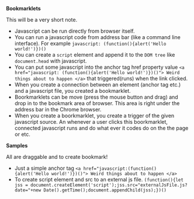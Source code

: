 **Bookmarklets**

This will be a very short note. 
- Javascript can be run directly from browser itself.
- You can run a javascript code from address bar (like a command line interface). For example ``javascript: (function(){alert('Hello world!')})()``
- You can create a ``script`` element and append it to the ``DOM tree`` like ``document.head`` with javascript.
- You can put some javascript into the anchor tag href property value ``<a href="javascript: (function(){alert('Hello world!')})()"> Weird things about to happen </a>`` that triggered(runs) when the link clicked.
- When you create a connection between an element (anchor tag etc.) and a javascript file, you created a bookmarklet.
- Boorkmarklets can be move (press the mouse button and drag) and drop in to the bookmark area of browser. This area is right under the address bar in the Chrome browser.
- When you create a boorkmarklet, you create a trigger of the given javascript source. An whenever a user clicks this boorkmarklet, connected javascript runs and do what ever it codes do on the the page or etc.

**Samples**

All are draggable and to create bookmark!
- Just a simple anchor tag ``<a href="javascript:(function(){alert('Hello world!')})()"> Weird things about to happen </a>``
- To create script element and src to an external js file. 
``(function(){let jss = document.createElement('script');jss.src="externalJsFile.js?date="+new Date().getTime();document.appendChild(jss);})()``




